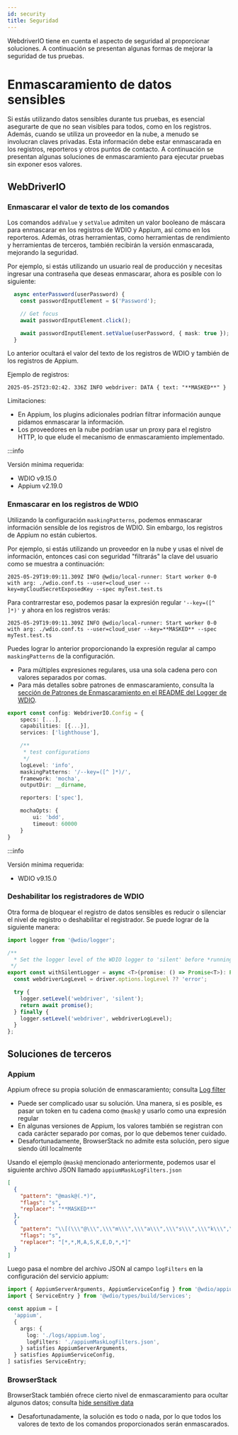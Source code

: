 ```yaml
---
id: security
title: Seguridad
---
```


WebdriverIO tiene en cuenta el aspecto de seguridad al proporcionar soluciones. A continuación se presentan algunas formas de mejorar la seguridad de tus pruebas.

# Enmascaramiento de datos sensibles

Si estás utilizando datos sensibles durante tus pruebas, es esencial asegurarte de que no sean visibles para todos, como en los registros. Además, cuando se utiliza un proveedor en la nube, a menudo se involucran claves privadas. Esta información debe estar enmascarada en los registros, reporteros y otros puntos de contacto. A continuación se presentan algunas soluciones de enmascaramiento para ejecutar pruebas sin exponer esos valores.

## WebDriverIO

### Enmascarar el valor de texto de los comandos

Los comandos `addValue` y `setValue` admiten un valor booleano de máscara para enmascarar en los registros de WDIO y Appium, así como en los reporteros. Además, otras herramientas, como herramientas de rendimiento y herramientas de terceros, también recibirán la versión enmascarada, mejorando la seguridad.

Por ejemplo, si estás utilizando un usuario real de producción y necesitas ingresar una contraseña que deseas enmascarar, ahora es posible con lo siguiente:

```ts
  async enterPassword(userPassword) {
    const passwordInputElement = $('Password');

    // Get focus
    await passwordInputElement.click();

    await passwordInputElement.setValue(userPassword, { mask: true });
  }
```

Lo anterior ocultará el valor del texto de los registros de WDIO y también de los registros de Appium.

Ejemplo de registros:
```text
2025-05-25T23:02:42. 336Z INFO webdriver: DATA { text: "**MASKED**" }
```

Limitaciones:
  - En Appium, los plugins adicionales podrían filtrar información aunque pidamos enmascarar la información.
  - Los proveedores en la nube podrían usar un proxy para el registro HTTP, lo que elude el mecanismo de enmascaramiento implementado.

:::info

Versión mínima requerida:
 - WDIO v9.15.0
 - Appium v2.19.0

### Enmascarar en los registros de WDIO

Utilizando la configuración `maskingPatterns`, podemos enmascarar información sensible de los registros de WDIO. Sin embargo, los registros de Appium no están cubiertos.

Por ejemplo, si estás utilizando un proveedor en la nube y usas el nivel de información, entonces casi con seguridad "filtrarás" la clave del usuario como se muestra a continuación:

```text
2025-05-29T19:09:11.309Z INFO @wdio/local-runner: Start worker 0-0 with arg: ./wdio.conf.ts --user=cloud_user --key=myCloudSecretExposedKey --spec myTest.test.ts
```

Para contrarrestar eso, podemos pasar la expresión regular `'--key=([^ ]*)'` y ahora en los registros verás:

```text
2025-05-29T19:09:11.309Z INFO @wdio/local-runner: Start worker 0-0 with arg: ./wdio.conf.ts --user=cloud_user --key=**MASKED** --spec myTest.test.ts
```

Puedes lograr lo anterior proporcionando la expresión regular al campo `maskingPatterns` de la configuración.
  - Para múltiples expresiones regulares, usa una sola cadena pero con valores separados por comas.
  - Para más detalles sobre patrones de enmascaramiento, consulta la [sección de Patrones de Enmascaramiento en el README del Logger de WDIO](https://github.com/webdriverio/webdriverio/blob/main/packages/wdio-logger/README.md#masking-patterns).

```ts
export const config: WebdriverIO.Config = {
    specs: [...],
    capabilities: [{...}],
    services: ['lighthouse'],

    /**
     * test configurations
     */
    logLevel: 'info',
    maskingPatterns: '/--key=([^ ]*)/',
    framework: 'mocha',
    outputDir: __dirname,

    reporters: ['spec'],

    mochaOpts: {
        ui: 'bdd',
        timeout: 60000
    }
}
```

:::info

Versión mínima requerida:
 - WDIO v9.15.0

### Deshabilitar los registradores de WDIO

Otra forma de bloquear el registro de datos sensibles es reducir o silenciar el nivel de registro o deshabilitar el registrador.
Se puede lograr de la siguiente manera:

```ts
import logger from '@wdio/logger';

/**
  * Set the logger level of the WDIO logger to 'silent' before *running a promise, which helps hide sensitive information in the logs.
 */
export const withSilentLogger = async <T>(promise: () => Promise<T>): Promise<T> => {
  const webdriverLogLevel = driver.options.logLevel ?? 'error';

  try {
    logger.setLevel('webdriver', 'silent');
    return await promise();
  } finally {
    logger.setLevel('webdriver', webdriverLogLevel);
  }
};
```

## Soluciones de terceros

### Appium
Appium ofrece su propia solución de enmascaramiento; consulta [Log filter](https://appium.io/docs/en/latest/guides/log-filters/)
 - Puede ser complicado usar su solución. Una manera, si es posible, es pasar un token en tu cadena como `@mask@` y usarlo como una expresión regular
 - En algunas versiones de Appium, los valores también se registran con cada carácter separado por comas, por lo que debemos tener cuidado.
 - Desafortunadamente, BrowserStack no admite esta solución, pero sigue siendo útil localmente
 
Usando el ejemplo `@mask@` mencionado anteriormente, podemos usar el siguiente archivo JSON llamado `appiumMaskLogFilters.json`
```json
[
  {
    "pattern": "@mask@(.*)",
    "flags": "s",
    "replacer": "**MASKED**"
  },
  {
    "pattern": "\\[(\\\"@\\\",\\\"m\\\",\\\"a\\\",\\\"s\\\",\\\"k\\\",\\\"@\\\",\\S+)\\]",
    "flags": "s",
    "replacer": "[*,*,M,A,S,K,E,D,*,*]"
  }
]
```

Luego pasa el nombre del archivo JSON al campo `logFilters` en la configuración del servicio appium:
```ts
import { AppiumServerArguments, AppiumServiceConfig } from '@wdio/appium-service';
import { ServiceEntry } from '@wdio/types/build/Services';

const appium = [
  'appium',
  {
    args: {
      log: './logs/appium.log',
      logFilters: './appiumMaskLogFilters.json',
    } satisfies AppiumServerArguments,
  } satisfies AppiumServiceConfig,
] satisfies ServiceEntry;
```

### BrowserStack

BrowserStack también ofrece cierto nivel de enmascaramiento para ocultar algunos datos; consulta [hide sensitive data](https://www.browserstack.com/docs/automate/selenium/hide-sensitive-data)
 - Desafortunadamente, la solución es todo o nada, por lo que todos los valores de texto de los comandos proporcionados serán enmascarados.